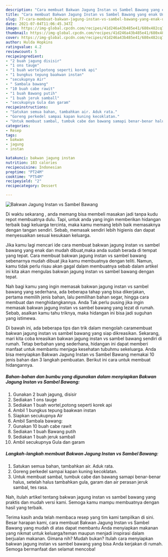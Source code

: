 ```yaml
---
description: "Cara membuat Bakwan Jagung Instan vs Sambel Bawang yang enak Untuk Jualan"
title: "Cara membuat Bakwan Jagung Instan vs Sambel Bawang yang enak Untuk Jualan"
slug: 77-cara-membuat-bakwan-jagung-instan-vs-sambel-bawang-yang-enak-untuk-jualan
date: 2021-07-04T11:06:45.347Z
image: https://img-global.cpcdn.com/recipes/41d246a43b485e41/680x482cq70/bakwan-jagung-instan-vs-sambel-bawang-foto-resep-utama.jpg
thumbnail: https://img-global.cpcdn.com/recipes/41d246a43b485e41/680x482cq70/bakwan-jagung-instan-vs-sambel-bawang-foto-resep-utama.jpg
cover: https://img-global.cpcdn.com/recipes/41d246a43b485e41/680x482cq70/bakwan-jagung-instan-vs-sambel-bawang-foto-resep-utama.jpg
author: Hulda Hopkins
ratingvalue: 4.2
reviewcount: 5
recipeingredient:
- "2 buah jagung disisir"
- "1 ons tauge"
- "1 buah wortelpotong seperti korek api"
- "1 bungkus tepung baakwan instan"
- "secukupnya Air"
- " Sambala bawang"
- "10 buah cabe rawit"
- "1 buah Bawang putih"
- "1 buah jeruk samball"
- "secukupnya Gula dan garam"
recipeinstructions:
- "Satukan semua bahan, tambahkan air. Aduk rata."
- "Goreng perkedel sampai kapan kuning kecoklatan."
- "Untuk membuat sambal, tumbuk cabe dan bawang samapi benar-benar halus, setelah halus tambahkan gula, garam dan air perasan jeruk sambal, tes rasa."
categories:
- Resep
tags:
- bakwan
- jagung
- instan

katakunci: bakwan jagung instan 
nutrition: 183 calories
recipecuisine: Indonesian
preptime: "PT24M"
cooktime: "PT54M"
recipeyield: "2"
recipecategory: Dessert

---
```



![Bakwan Jagung Instan vs Sambel Bawang](https://img-global.cpcdn.com/recipes/41d246a43b485e41/680x482cq70/bakwan-jagung-instan-vs-sambel-bawang-foto-resep-utama.jpg)

Di waktu  sekarang , anda memang bisa membeli masakan jadi tanpa kudu repot membuatnya dulu. Tapi, untuk anda yang ingin memberikan hidangan terbaik bagi keluarga tercinta, maka kamu memang lebih baik memasaknya dengan tangan sendiri. Sebab, memasak sendiri lebih higienis dan dapat menyesuaikan sesuai kesukaan keluarga.

Jika kamu lagi mencari ide cara membuat bakwan jagung instan vs sambel bawang yang enak dan mudah dibuat,maka anda sudah berada di tempat yang tepat. Cara membuat bakwan jagung instan vs sambel bawang  sebenarnya mudah dibuat jika kamu membuatnya dengan teliti. Namun, kamu tidak perlu risau akan gagal dalam membuatnya 
sebab dalam artikel ini kita akan mengulas bakwan jagung instan vs sambel bawang dengan tepat.  



Nah bagi kamu yang ingin memasak bakwan jagung instan vs sambel bawang yang sederhana, ada beberapa tahap yang bisa dikerjakan, pertama memilih jenis bahan, lalu pemilihan bahan segar, hingga cara membuat dan menghidangkannya. Anda Tak perlu pusing jika ingin memasak bakwan jagung instan vs sambel bawang yang lezat di rumah. Sebab, asalkan kamu  tahu triknya, maka hidangan ini bisa jadi suguhan yang istimewa.

Di bawah ini, ada beberapa tips dan trik dalam mengolah caramembuat bakwan jagung instan vs sambel bawang yang siap dikreasikan. Sekarang, mari kita coba kreasikan bakwan jagung instan vs sambel bawang sendiri di rumah. Tetap berbahan yang sederhana, hidangan ini dapat memberi manfaat untuk membantu menjaga kesehatan tubuhmu sekeluarga. Anda bisa menyiapkan Bakwan Jagung Instan vs Sambel Bawang memakai 10 jenis bahan dan 3 langkah pembuatan. Berikut ini cara untuk membuat hidangannya.

<!--inarticleads1-->

##### Bahan-bahan dan bumbu yang digunakan dalam menyiapkan Bakwan Jagung Instan vs Sambel Bawang:

1. Gunakan 2 buah jagung, disisir
1. Sediakan 1 ons tauge
1. Sediakan 1 buah wortel,potong seperti korek api
1. Ambil 1 bungkus tepung baakwan instan
1. Siapkan secukupnya Air
1. Ambil  Sambala bawang:
1. Gunakan 10 buah cabe rawit
1. Sediakan 1 buah Bawang putih
1. Sediakan 1 buah jeruk samball
1. Ambil secukupnya Gula dan garam




<!--inarticleads2-->

##### Langkah-langkah membuat Bakwan Jagung Instan vs Sambel Bawang:

1. Satukan semua bahan, tambahkan air. Aduk rata.
1. Goreng perkedel sampai kapan kuning kecoklatan.
1. Untuk membuat sambal, tumbuk cabe dan bawang samapi benar-benar halus, setelah halus tambahkan gula, garam dan air perasan jeruk sambal, tes rasa.




Nah, itulah artikel tentang  bakwan jagung instan vs sambel bawang  yang praktis dan mudah versi kami. Semoga kamu mampu membuatnya dengan hasil yang terbaik. 

Terima kasih anda telah membaca resep yang tim kami tampilkan di sini. Besar harapan kami, cara membuat  Bakwan Jagung Instan vs Sambel Bawang yang mudah di atas dapat membantu Anda menyiapkan makanan yang nikmat untuk keluarga/teman maupun menjadi inspirasi dalam berjualan makanan. Gimana nih? Mudah bukan? Itulah cara menyiapkan bakwan jagung instan vs sambel bawang yang bisa Anda kerjakan di rumah. Semoga bermanfaat dan selamat mencoba!

